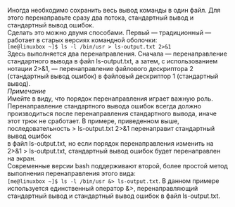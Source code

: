 Иногда необходимо сохранить весь вывод команды в один файл. Для этого перенаправьте сразу два потока, стандартный вывод и стандартный вывод ошибок.  
Сделать это можно двумя способами. Первый — традиционный — работает в старых версиях командной оболочки:  
`[me@linuxbox ~]$ ls -l /bin/usr > ls-output.txt 2>&1`  
Здесь выполняется два перенаправления. Сначала — перенаправление стандартного вывода в файл ls-output.txt, а затем, с использованием нотации 2>&1, — перенаправление файлового дескриптора 2 (стандартный вывод ошибок) в файловый дескриптор 1 (стандартный вывод).  
*Примечание*  
Имейте в виду, что порядок перенаправления играет важную роль. Перенаправление стандартного вывода ошибок всегда должно производиться после перенаправления стандартного вывода, иначе этот трюк не сработает. В примере, приведенном выше, последовательность > ls-output.txt 2>&1 перенаправит стандартный вывод ошибок  
в файл ls-output.txt, но если порядок перенаправления изменить на 2>&1 > ls-output.txt, стандартный вывод ошибок будет перенаправлен на экран.  
Современные версии bash поддерживают второй, более простой метод выполнения перенаправления этого вида:  
`[me@linuxbox ~]$ ls -l /bin/usr &> ls-output.txt`. В данном примере используется единственный оператор &>, перенаправляющий стандартный вывод и стандартный вывод ошибок в файл ls-output.txt.

